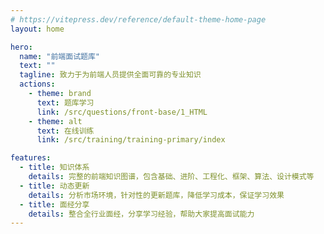 ```yaml
---
# https://vitepress.dev/reference/default-theme-home-page
layout: home

hero:
  name: "前端面试题库"
  text: ""
  tagline: 致力于为前端人员提供全面可靠的专业知识
  actions:
    - theme: brand
      text: 题库学习
      link: /src/questions/front-base/1_HTML
    - theme: alt
      text: 在线训练
      link: /src/training/training-primary/index

features:
  - title: 知识体系
    details: 完整的前端知识图谱，包含基础、进阶、工程化、框架、算法、设计模式等
  - title: 动态更新
    details: 分析市场环境，针对性的更新题库，降低学习成本，保证学习效果
  - title: 面经分享
    details: 整合全行业面经，分享学习经验，帮助大家提高面试能力
---
```


